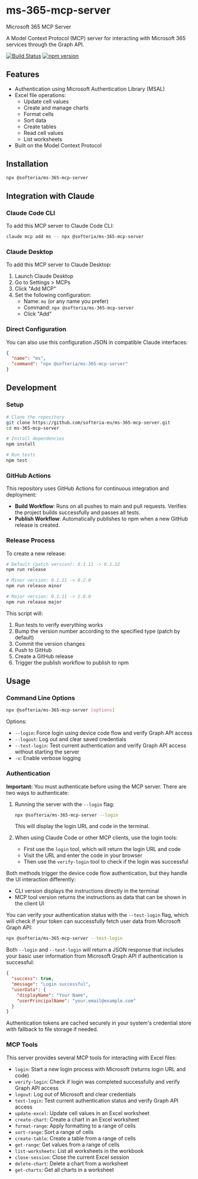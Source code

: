 # ms-365-mcp-server

Microsoft 365 MCP Server

A Model Context Protocol (MCP) server for interacting with Microsoft 365 services through the Graph API.

[![Build Status](https://github.com/softeria-eu/ms-365-mcp-server/actions/workflows/build.yml/badge.svg)](https://github.com/softeria-eu/ms-365-mcp-server/actions/workflows/build.yml)
[![npm version](https://img.shields.io/npm/v/@softeria/ms-365-mcp-server.svg)](https://www.npmjs.com/package/@softeria/ms-365-mcp-server)

## Features

- Authentication using Microsoft Authentication Library (MSAL)
- Excel file operations:
    - Update cell values
    - Create and manage charts
    - Format cells
    - Sort data
    - Create tables
    - Read cell values
    - List worksheets
- Built on the Model Context Protocol

## Installation

```bash
npx @softeria/ms-365-mcp-server
```

## Integration with Claude

### Claude Code CLI

To add this MCP server to Claude Code CLI:

```bash
claude mcp add ms -- npx @softeria/ms-365-mcp-server
```

### Claude Desktop

To add this MCP server to Claude Desktop:

1. Launch Claude Desktop
2. Go to Settings > MCPs
3. Click "Add MCP"
4. Set the following configuration:
    - Name: `ms` (or any name you prefer)
    - Command: `npx @softeria/ms-365-mcp-server`
    - Click "Add"

### Direct Configuration

You can also use this configuration JSON in compatible Claude interfaces:

```json
{
  "name": "ms",
  "command": "npx @softeria/ms-365-mcp-server"
}
```

## Development

### Setup

```bash
# Clone the repository
git clone https://github.com/softeria-eu/ms-365-mcp-server.git
cd ms-365-mcp-server

# Install dependencies
npm install

# Run tests
npm test
```

### GitHub Actions

This repository uses GitHub Actions for continuous integration and deployment:

- **Build Workflow**: Runs on all pushes to main and pull requests. Verifies the project builds successfully and passes
  all tests.
- **Publish Workflow**: Automatically publishes to npm when a new GitHub release is created.

### Release Process

To create a new release:

```bash
# Default (patch version): 0.1.11 -> 0.1.12
npm run release

# Minor version: 0.1.11 -> 0.2.0
npm run release minor

# Major version: 0.1.11 -> 1.0.0
npm run release major
```

This script will:

1. Run tests to verify everything works
2. Bump the version number according to the specified type (patch by default)
3. Commit the version changes
4. Push to GitHub
5. Create a GitHub release
6. Trigger the publish workflow to publish to npm

## Usage

### Command Line Options

```bash
npx @softeria/ms-365-mcp-server [options]
```

Options:

- `--login`: Force login using device code flow and verify Graph API access
- `--logout`: Log out and clear saved credentials
- `--test-login`: Test current authentication and verify Graph API access without starting the server
- `-v`: Enable verbose logging

### Authentication

**Important:** You must authenticate before using the MCP server. There are two ways to authenticate:

1. Running the server with the `--login` flag:
   ```bash
   npx @softeria/ms-365-mcp-server --login
   ```
   This will display the login URL and code in the terminal.

2. When using Claude Code or other MCP clients, use the login tools:
    - First use the `login` tool, which will return the login URL and code
    - Visit the URL and enter the code in your browser
    - Then use the `verify-login` tool to check if the login was successful

Both methods trigger the device code flow authentication, but they handle the UI interaction differently:

- CLI version displays the instructions directly in the terminal
- MCP tool version returns the instructions as data that can be shown in the client UI

You can verify your authentication status with the `--test-login` flag, which will check if your token can successfully
fetch user data from Microsoft Graph API:

```bash
npx @softeria/ms-365-mcp-server --test-login
```

Both `--login` and `--test-login` will return a JSON response that includes your basic user information from Microsoft
Graph API if authentication is successful:

```json
{
  "success": true,
  "message": "Login successful",
  "userData": {
    "displayName": "Your Name",
    "userPrincipalName": "your.email@example.com"
  }
}
```

Authentication tokens are cached securely in your system's credential store with fallback to file storage if needed.

### MCP Tools

This server provides several MCP tools for interacting with Excel files:

- `login`: Start a new login process with Microsoft (returns login URL and code)
- `verify-login`: Check if login was completed successfully and verify Graph API access
- `logout`: Log out of Microsoft and clear credentials
- `test-login`: Test current authentication status and verify Graph API access
- `update-excel`: Update cell values in an Excel worksheet
- `create-chart`: Create a chart in an Excel worksheet
- `format-range`: Apply formatting to a range of cells
- `sort-range`: Sort a range of cells
- `create-table`: Create a table from a range of cells
- `get-range`: Get values from a range of cells
- `list-worksheets`: List all worksheets in the workbook
- `close-session`: Close the current Excel session
- `delete-chart`: Delete a chart from a worksheet
- `get-charts`: Get all charts in a worksheet
